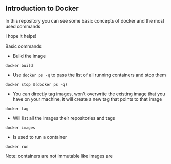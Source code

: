 ## Introduction to Docker

In this repository you can see some basic concepts of docker and the most used commands

I hope it helps!

Basic commands:

- Build the image
```
docker build
```

- Use `docker ps -q` to pass the list of all running containers and stop them

```
docker stop $(docker ps -q)
```
- You can directly tag images, won't overwrite the existing image that you have on your machine, it will create a new tag that points to that image

```
docker tag
```

- Will list all the images their repositories and tags

```
docker images
```

- Is used to run a container

```
docker run 
```

Note: containers are not immutable like images are

